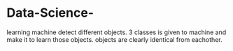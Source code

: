 # Data-Science-
learning machine detect different objects. 3 classes is given to machine and make it to learn those objects. objects are clearly identical from eachother.
